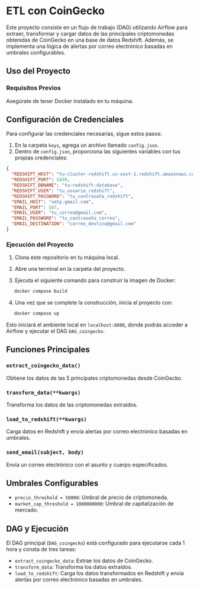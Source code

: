 # ETL con CoinGecko

Este proyecto consiste en un flujo de trabajo (DAG) utilizando Airflow para extraer, transformar y cargar datos de las principales criptomonedas obtenidas de CoinGecko en una base de datos Redshift. Además, se implementa una lógica de alertas por correo electrónico basadas en umbrales configurables.

## Uso del Proyecto

### Requisitos Previos

Asegúrate de tener Docker instalado en tu máquina.

## Configuración de Credenciales

Para configurar las credenciales necesarias, sigue estos pasos:

1. En la carpeta `keys`, agrega un archivo llamado `config.json`.
2. Dentro de `config.json`, proporciona las siguientes variables con tus propias credenciales:

```json
{
  "REDSHIFT_HOST": "tu-cluster-redshift.us-east-1.redshift.amazonaws.com",
  "REDSHIFT_PORT": 5439,
  "REDSHIFT_DBNAME": "tu-redshift-database",
  "REDSHIFT_USER": "tu_usuario_redshift",
  "REDSHIFT_PASSWORD": "tu_contraseña_redshift",
  "EMAIL_HOST": "smtp.gmail.com",
  "EMAIL_PORT": 587,
  "EMAIL_USER": "tu_correo@gmail.com",
  "EMAIL_PASSWORD": "tu_contraseña_correo",
  "EMAIL_DESTINATION": "correo_destino@gmail.com"
}
```

### Ejecución del Proyecto

1. Clona este repositorio en tu máquina local.

2. Abre una terminal en la carpeta del proyecto.

3. Ejecuta el siguiente comando para construir la imagen de Docker:
```bash
   docker compose build
```

4. Una vez que se complete la construcción, inicia el proyecto con:
```bash
   docker compose up
```

Esto iniciará el ambiente local en `localhost:8080`, donde podrás acceder a Airflow y ejecutar el DAG `DAG_coingecko`.

## Funciones Principales

### `extract_coingecko_data()`

Obtiene los datos de las 5 principales criptomonedas desde CoinGecko.

### `transform_data(**kwargs)`

Transforma los datos de las criptomonedas extraídos.

### `load_to_redshift(**kwargs)`

Carga datos en Redshift y envía alertas por correo electrónico basadas en umbrales.

### `send_email(subject, body)`

Envía un correo electrónico con el asunto y cuerpo especificados.

## Umbrales Configurables

- `precio_threshold = 50000`: Umbral de precio de criptomoneda.
- `market_cap_threshold = 1000000000`: Umbral de capitalización de mercado.

## DAG y Ejecución

El DAG principal (`DAG_coingecko`) está configurado para ejecutarse cada 1 hora y consta de tres tareas:

- `extract_coingecko_data`: Extrae los datos de CoinGecko.
- `transform_data`: Transforma los datos extraídos.
- `load_to_redshift`: Carga los datos transformados en Redshift y envía alertas por correo electrónico basadas en umbrales.
